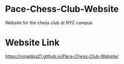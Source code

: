 # Pace-Chess-Club-Website
Website for the chess club at NYC campus

# Website Link
https://ronaldos21.github.io/Pace-Chess-Club-Website/
